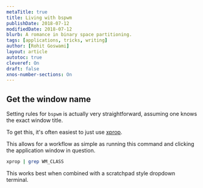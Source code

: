 ```yaml
---
metaTitle: true
title: Living with bspwm
publishDate: 2018-07-12
modifiedDate: 2018-07-12
blurb: A romance in binary space partitioning.
tags: [applications, tricks, writing]
author: [Rohit Goswami]
layout: article
autotoc: true
cleveref: On
draft: false
xnos-number-sections: On
---
```


## Get the window name

Setting rules for `bspwm` is actually very straightforward, assuming one knows
the exact window title.

To get this, it's often easiest to just use
[xprop](https://xorg.freedesktop.org/wiki/).

This allows for a workflow as simple as running this command and clicking the
application window in question.

```bash
xprop | grep WM_CLASS
```

This works best when combined with a scratchpad style dropdown terminal.
